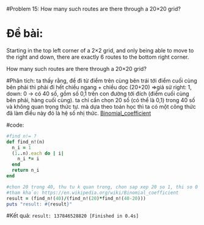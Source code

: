#Problem 15: How many such routes are there through a 20×20 grid?

# Đề bài: 
Starting in the top left corner of a 2×2 grid, and only being able to move to the right and down, there are exactly 6 routes to the bottom right corner.

How many such routes are there through a 20×20 grid?

#Phân tích: 
ta thấy rằng, để đi từ điểm trên cùng bên trái tới điểm cuối cùng bên phải thì phải đi hết chiều ngang + chiều dọc (20+20)
=>giả sử right: 1, down: 0 -> có 40 số, gồm số 0,1 trên con đường tới đích (điểm cuối cùng bên phải, hàng cuối cùng).
ta chỉ cần chọn 20 số (có thể là 0,1) trong 40 số và không quan trọng thức tự. mà dựa theo toán học thì ta có một công thức đã làm điều này đó là hệ số nhị thức.
[Binomial_coefficient](https://en.wikipedia.org/wiki/Binomial_coefficient)

#code:
```ruby 
#find n!= ?
def find_n!(n)
  n_i = 1
  (1..n).each do | i|
	n_i *= i	
  end
  return n_i
end

#chon 20 trong 40, thu tu k quan trong, chon sap xep 20 so 1, thi so 0 sẽ dien vao nhung vi tri con lai
#tham khảo: https://en.wikipedia.org/wiki/Binomial_coefficient
result = (find_n!(40)/(find_n!(20)*find_n!(40-20)))
puts "result: #{result}"

```

#Kết quả: 
`result: 137846528820
[Finished in 0.4s]
`

